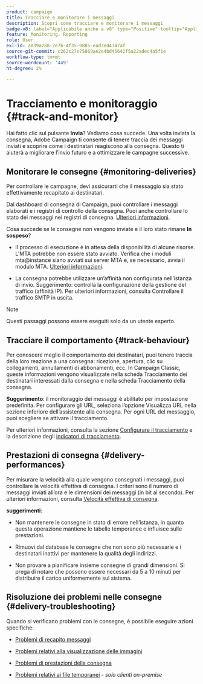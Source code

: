 ```yaml
---
product: campaign
title: Tracciare e monitorare i messaggi
description: Scopri come tracciare e monitorare i messaggi
badge-v8: label="Applicabile anche a v8" type="Positive" tooltip="Applicabile anche a Campaign v8"
feature: Monitoring, Reporting
role: User
exl-id: a039a288-2e7b-4f35-9885-ead3ed4347af
source-git-commit: c262c27e75869ae2e4bd45642f5a22adec4a5f1e
workflow-type: tm+mt
source-wordcount: '449'
ht-degree: 2%

---
```


# Tracciamento e monitoraggio {#track-and-monitor}

Hai fatto clic sul pulsante **Invia**? Vediamo cosa succede. Una volta inviata la consegna, Adobe Campaign ti consente di tenere traccia dei messaggi inviati e scoprire come i destinatari reagiscono alla consegna. Questo ti aiuterà a migliorare l’invio futuro e a ottimizzare le campagne successive.

## Monitorare le consegne {#monitoring-deliveries}

Per controllare le campagne, devi assicurarti che il messaggio sia stato effettivamente recapitato ai destinatari.

Dal dashboard di consegna di Campaign, puoi controllare i messaggi elaborati e i registri di controllo della consegna.
Puoi anche controllare lo stato dei messaggi nei registri di consegna. [Ulteriori informazioni](about-delivery-monitoring.md).

Cosa succede se le consegne non vengono inviate e il loro stato rimane **In sospeso**?

* Il processo di esecuzione è in attesa della disponibilità di alcune risorse. L’MTA potrebbe non essere stato avviato.
Verifica che i moduli mta@instance siano avviati sui server MTA e, se necessario, avvia il modulo MTA. [Ulteriori informazioni](../../production/using/administration.md).

* La consegna potrebbe utilizzare un’affinità non configurata nell’istanza di invio.
Suggerimento: controlla la configurazione della gestione del traffico (affinità IP). Per ulteriori informazioni, consulta Controllare il traffico SMTP in uscita.

>[!NOTE]
>
>Questi passaggi possono essere eseguiti solo da un utente esperto.

## Tracciare il comportamento {#track-behaviour}

Per conoscere meglio il comportamento dei destinatari, puoi tenere traccia della loro reazione a una consegna: ricezione, apertura, clic su collegamenti, annullamenti di abbonamenti, ecc. In Campaign Classic, queste informazioni vengono visualizzate nella scheda Tracciamento dei destinatari interessati dalla consegna e nella scheda Tracciamento della consegna.

**Suggerimento**: il monitoraggio dei messaggi è abilitato per impostazione predefinita. Per configurare gli URL, seleziona l’opzione Visualizza URL nella sezione inferiore dell’assistente alla consegna. Per ogni URL del messaggio, puoi scegliere se attivare il tracciamento.

Per ulteriori informazioni, consulta la sezione [Configurare il tracciamento](how-to-configure-tracked-links.md) e la descrizione degli [indicatori di tracciamento](../../reporting/using/delivery-reports.md#tracking-indicators).

## Prestazioni di consegna {#delivery-performances}

Per misurare la velocità alla quale vengono consegnati i messaggi, puoi controllare la velocità effettiva di consegna. I criteri sono il numero di messaggi inviati all’ora e le dimensioni dei messaggi (in bit al secondo). Per ulteriori informazioni, consulta [Velocità effettiva di consegna](../../reporting/using/global-reports.md#delivery-throughput).

**suggerimenti**:

* Non mantenere le consegne in stato di errore nell’istanza, in quanto questa operazione mantiene le tabelle temporanee e influisce sulle prestazioni.

* Rimuovi dal database le consegne che non sono più necessarie e i destinatari inattivi per mantenere la qualità degli indirizzi.

* Non provare a pianificare insieme consegne di grandi dimensioni. Si prega di notare che possono essere necessari da 5 a 10 minuti per distribuire il carico uniformemente sul sistema.

## Risoluzione dei problemi nelle consegne {#delivery-troubleshooting}

Quando si verificano problemi con le consegne, è possibile eseguire azioni specifiche:

* [Problemi di recapito messaggi](../../production/using/performance-and-throughput-issues.md#deliverability_issues)

* [Problemi relativi alla visualizzazione delle immagini](../../production/using/image-display-issues.md)

* [Problemi di prestazioni della consegna](delivery-performances.md)

* [Problemi relativi ai file temporanei](../../production/using/temporary-files.md) - *solo clienti on-premise*

